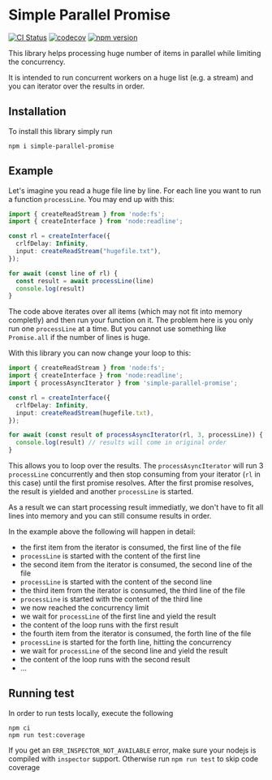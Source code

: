 # Simple Parallel Promise

[![CI Status](https://github.com/stschulte/simple-parallel-promise/workflows/CI/badge.svg)](https://github.com/stschulte/simple-parallel-promise/actions/workflows/test.yml)
[![codecov](https://codecov.io/gh/stschulte/simple-parallel-promise/graph/badge.svg?token=VO6C4ZG7YD)](https://codecov.io/gh/stschulte/simple-parallel-promise)
[![npm version](https://badge.fury.io/js/simple-parallel-promise.svg)](https://badge.fury.io/js/simple-parallel-promise)

This library helps processing huge number of items in parallel while limiting
the concurrency.

It is intended to run concurrent workers on a huge list (e.g. a stream) and you
can iterator over the results in order.

## Installation

To install this library simply run

```console
npm i simple-parallel-promise
```

## Example

Let's imagine you read a huge file line by line. For each line you
want to run a function `processLine`. You may end up with this:

```typescript
import { createReadStream } from 'node:fs';
import { createInterface } from 'node:readline';

const rl = createInterface({
  crlfDelay: Infinity,
  input: createReadStream("hugefile.txt"),
});

for await (const line of rl) {
  const result = await processLine(line)
  console.log(result)
}
```

The code above iterates over all items (which may not fit into memory
completly) and then run your function on it. The problem here is you only
run one `processLine` at a time. But you cannot use something like `Promise.all`
if the number of lines is huge.

With this library you can now change your loop to this:

```typescript
import { createReadStream } from 'node:fs';
import { createInterface } from 'node:readline';
import { processAsyncIterator } from 'simple-parallel-promise';

const rl = createInterface({
  crlfDelay: Infinity,
  input: createReadStream(hugefile.txt),
});

for await (const result of processAsyncIterator(rl, 3, processLine)) {
  console.log(result) // results will come in original order
}
```

This allows you to loop over the results. The `processAsyncIterator` will
run 3 `processLine` concurrently and then stop consuming from your iterator
(`rl` in this case) until the first promise resolves. After the first promise
resolves, the result is yielded and another `processLine` is started.

As a result we can start processing result immediatly, we don't have to fit
all lines into memory and you can still consume results in order.

In the example above the following will happen in detail:

- the first item from the iterator is consumed, the first line of the file
- `processLine` is started with the content of the first line
- the second item from the iterator is consumed, the second line of the file
- `processLine` is started with the content of the second line
- the third item from the iterator is consumed, the third line of the file
- `processLine` is started with the content of the third line
- we now reached the concurrency limit
- we wait for `processLine` of the first line and yield the result
- the content of the loop runs with the first result
- the fourth item from the iterator is consumed, the forth line of the file
- `processLine` is started for the forth line, hitting the concurrency
- we wait for `processLine` of the second line and yield the result
- the content of the loop runs with the second result
- ...

## Running test

In order to run tests locally, execute the following

```console
npm ci
npm run test:coverage
```

If you get an `ERR_INSPECTOR_NOT_AVAILABLE` error, make sure your nodejs is compiled with
`inspector` support. Otherwise run `npm run test` to skip code coverage
